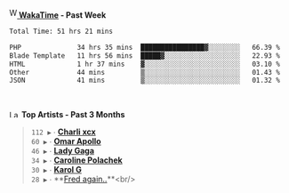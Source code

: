 <img src="https://github.com/dxnter/dxnter/assets/17434202/67b21fa4-d36d-46f9-9dec-f23d976b00ef" alt="WakaTime Logo" width="14" height="18"/><a href="https://wakatime.com/@dxnter" target="_blank"><strong> WakaTime</strong></a><strong> - Past Week</strong>

<!--START_SECTION:waka-->

```txt
Total Time: 51 hrs 21 mins

PHP              34 hrs 35 mins  ████████████████▓░░░░░░░░   66.39 %
Blade Template   11 hrs 56 mins  █████▓░░░░░░░░░░░░░░░░░░░   22.93 %
HTML             1 hr 37 mins    ▓░░░░░░░░░░░░░░░░░░░░░░░░   03.10 %
Other            44 mins         ▒░░░░░░░░░░░░░░░░░░░░░░░░   01.43 %
JSON             41 mins         ▒░░░░░░░░░░░░░░░░░░░░░░░░   01.32 %
```

<!--END_SECTION:waka-->

<br/>

<!--START_LASTFM_ARTISTS:{"period": "3month", "rows": 6}-->
<a href="https://last.fm" target="_blank"><img src="https://user-images.githubusercontent.com/17434202/215290617-e793598d-d7c9-428f-9975-156db1ba89cc.svg" alt="Last.fm Logo" width="18" height="13"/></a> **Top Artists - Past 3 Months**

> `112 ▶️` ∙ **[Charli xcx](https://www.last.fm/music/Charli+xcx)**<br/>
> `60 ▶️` ∙ **[Omar Apollo](https://www.last.fm/music/Omar+Apollo)**<br/>
> `46 ▶️` ∙ **[Lady Gaga](https://www.last.fm/music/Lady+Gaga)**<br/>
> `34 ▶️` ∙ **[Caroline Polachek](https://www.last.fm/music/Caroline+Polachek)**<br/>
> `30 ▶️` ∙ **[Karol G](https://www.last.fm/music/Karol+G)**<br/>
> `28 ▶️` ∙ **[Fred again..](https://www.last.fm/music/Fred+again..)**<br/>
<!--END_LASTFM_ARTISTS-->
